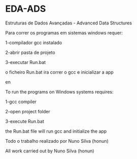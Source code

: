 # EDA-ADS
 Estruturas de Dados Avançadas - Advanced Data Structures




 Para correr os programas em sistemas windows requer:


 1-compilador gcc instalado


 2-abrir pasta de projeto


 3-executar Run.bat


 o ficheiro Run.bat ira correr o gcc e inicializar a app




en


To run the programs on Windows systems requires:


  1-gcc compiler

  
  2-open project folder


  3-execute Run.bat


  the Run.bat file will run gcc and initialize the app

 
Todo o trabalho realizado por Nuno Silva (honun)


All work carried out by Nuno Silva (honun)
